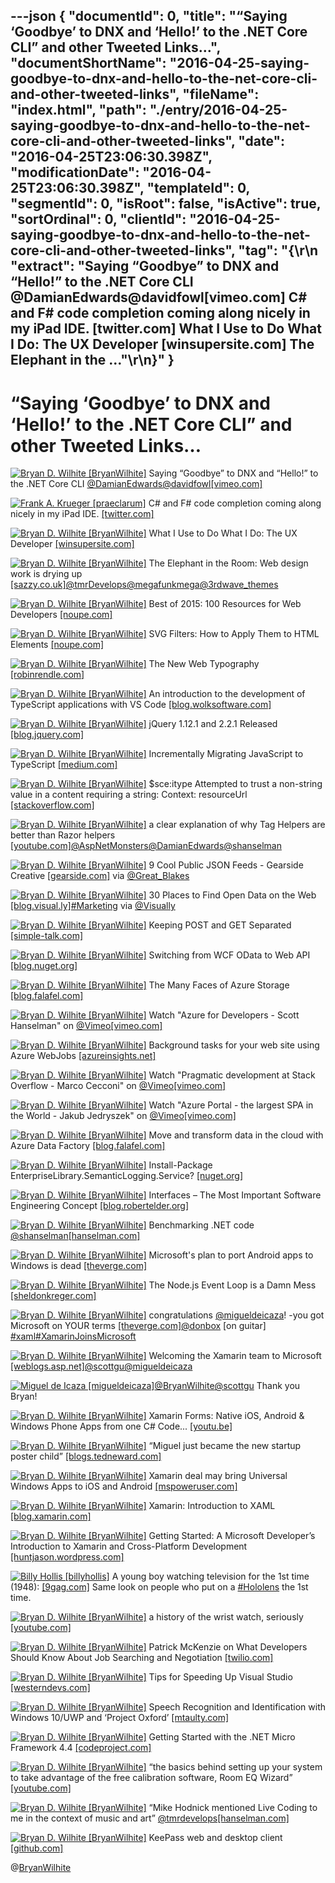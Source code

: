 ---json
{
  "documentId": 0,
  "title": "“Saying ‘Goodbye’ to DNX and ‘Hello!’ to the .NET Core CLI” and other Tweeted Links…",
  "documentShortName": "2016-04-25-saying-goodbye-to-dnx-and-hello-to-the-net-core-cli-and-other-tweeted-links",
  "fileName": "index.html",
  "path": "./entry/2016-04-25-saying-goodbye-to-dnx-and-hello-to-the-net-core-cli-and-other-tweeted-links",
  "date": "2016-04-25T23:06:30.398Z",
  "modificationDate": "2016-04-25T23:06:30.398Z",
  "templateId": 0,
  "segmentId": 0,
  "isRoot": false,
  "isActive": true,
  "sortOrdinal": 0,
  "clientId": "2016-04-25-saying-goodbye-to-dnx-and-hello-to-the-net-core-cli-and-other-tweeted-links",
  "tag": "{\r\n  \"extract\": \"Saying “Goodbye” to DNX and “Hello!” to the .NET Core CLI @DamianEdwards@davidfowl[vimeo.com] C# and F# code completion coming along nicely in my iPad IDE. [twitter.com] What I Use to Do What I Do: The UX Developer [winsupersite.com] The Elephant in the ...\"\r\n}"
}
---

# “Saying ‘Goodbye’ to DNX and ‘Hello!’ to the .NET Core CLI” and other Tweeted Links…

[<img alt="Bryan D. Wilhite [BryanWilhite]" src="https://songhay.blob.core.windows.net/shared-social-twitter/BryanWilhite.jpeg">](http://t.co/UNdqV0Z1zz "Bryan D. Wilhite [BryanWilhite]") Saying “Goodbye” to DNX and “Hello!” to the .NET Core CLI [@DamianEdwards](http://twitter.com/DamianEdwards)[@davidfowl](http://twitter.com/davidfowl)[[vimeo.com]](https://vimeo.com/153212604)

[<img alt="Frank A. Krueger [praeclarum]" src="https://songhay.blob.core.windows.net/shared-social-twitter/praeclarum.jpg">](http://t.co/x1L9wCpO59 "Frank A. Krueger [praeclarum]") C# and F# code completion coming along nicely in my iPad IDE. [[twitter.com]](http://twitter.com/praeclarum/status/722579547401498624/photo/1)

[<img alt="Bryan D. Wilhite [BryanWilhite]" src="https://songhay.blob.core.windows.net/shared-social-twitter/BryanWilhite.jpeg">](http://t.co/UNdqV0Z1zz "Bryan D. Wilhite [BryanWilhite]") What I Use to Do What I Do: The UX Developer [[winsupersite.com]](http://winsupersite.com/android/what-i-use-do-what-i-do-ux-developer)

[<img alt="Bryan D. Wilhite [BryanWilhite]" src="https://songhay.blob.core.windows.net/shared-social-twitter/BryanWilhite.jpeg">](http://t.co/UNdqV0Z1zz "Bryan D. Wilhite [BryanWilhite]") The Elephant in the Room: Web design work is drying up [[sazzy.co.uk]](http://www.sazzy.co.uk/the-elephant-in-the-room/)[@tmrDevelops](http://twitter.com/tmrDevelops)[@megafunkmega](http://twitter.com/megafunkmega)[@3rdwave_themes](http://twitter.com/3rdwave_themes)

[<img alt="Bryan D. Wilhite [BryanWilhite]" src="https://songhay.blob.core.windows.net/shared-social-twitter/BryanWilhite.jpeg">](http://t.co/UNdqV0Z1zz "Bryan D. Wilhite [BryanWilhite]") Best of 2015: 100 Resources for Web Developers [[noupe.com]](http://www.noupe.com/essentials/freebies-tools-templates/best-of-2015-100-resources-for-web-developers-solutions-plugins-code-snippets-95509.html)

[<img alt="Bryan D. Wilhite [BryanWilhite]" src="https://songhay.blob.core.windows.net/shared-social-twitter/BryanWilhite.jpeg">](http://t.co/UNdqV0Z1zz "Bryan D. Wilhite [BryanWilhite]") SVG Filters: How to Apply Them to HTML Elements [[noupe.com]](http://www.noupe.com/design/svg-filters-how-to-apply-them-to-html-elements-96010.html)

[<img alt="Bryan D. Wilhite [BryanWilhite]" src="https://songhay.blob.core.windows.net/shared-social-twitter/BryanWilhite.jpeg">](http://t.co/UNdqV0Z1zz "Bryan D. Wilhite [BryanWilhite]") The New Web Typography [[robinrendle.com]](https://robinrendle.com/essays/new-web-typography/)

[<img alt="Bryan D. Wilhite [BryanWilhite]" src="https://songhay.blob.core.windows.net/shared-social-twitter/BryanWilhite.jpeg">](http://t.co/UNdqV0Z1zz "Bryan D. Wilhite [BryanWilhite]") An introduction to the development of TypeScript applications with VS Code [[blog.wolksoftware.com]](http://blog.wolksoftware.com/setting-up-your-typescript-vs-code-development-environment)

[<img alt="Bryan D. Wilhite [BryanWilhite]" src="https://songhay.blob.core.windows.net/shared-social-twitter/BryanWilhite.jpeg">](http://t.co/UNdqV0Z1zz "Bryan D. Wilhite [BryanWilhite]") jQuery 1.12.1 and 2.2.1 Released [[blog.jquery.com]](http://blog.jquery.com/2016/02/22/jquery-1-12-1-and-2-2-1-released/)

[<img alt="Bryan D. Wilhite [BryanWilhite]" src="https://songhay.blob.core.windows.net/shared-social-twitter/BryanWilhite.jpeg">](http://t.co/UNdqV0Z1zz "Bryan D. Wilhite [BryanWilhite]") Incrementally Migrating JavaScript to TypeScript [[medium.com]](https://medium.com/@clayallsopp/incrementally-migrating-javascript-to-typescript-565020e49c88#.uvb8x7k4g)

[<img alt="Bryan D. Wilhite [BryanWilhite]" src="https://songhay.blob.core.windows.net/shared-social-twitter/BryanWilhite.jpeg">](http://t.co/UNdqV0Z1zz "Bryan D. Wilhite [BryanWilhite]") $sce:itype Attempted to trust a non-string value in a content requiring a string: Context: resourceUrl [[stackoverflow.com]](http://stackoverflow.com/q/31800589/22944?stw=2)

[<img alt="Bryan D. Wilhite [BryanWilhite]" src="https://songhay.blob.core.windows.net/shared-social-twitter/BryanWilhite.jpeg">](http://t.co/UNdqV0Z1zz "Bryan D. Wilhite [BryanWilhite]") a clear explanation of why Tag Helpers are better than Razor helpers [[youtube.com]](https://www.youtube.com/watch?v=392hNZg3XZw)[@AspNetMonsters](http://twitter.com/AspNetMonsters)[@DamianEdwards](http://twitter.com/DamianEdwards)[@shanselman](http://twitter.com/shanselman)

[<img alt="Bryan D. Wilhite [BryanWilhite]" src="https://songhay.blob.core.windows.net/shared-social-twitter/BryanWilhite.jpeg">](http://t.co/UNdqV0Z1zz "Bryan D. Wilhite [BryanWilhite]") 9 Cool Public JSON Feeds - Gearside Creative [[gearside.com]](https://gearside.com/public-json-feeds/) via [@Great_Blakes](http://twitter.com/Great_Blakes)

[<img alt="Bryan D. Wilhite [BryanWilhite]" src="https://songhay.blob.core.windows.net/shared-social-twitter/BryanWilhite.jpeg">](http://t.co/UNdqV0Z1zz "Bryan D. Wilhite [BryanWilhite]") 30 Places to Find Open Data on the Web [[blog.visual.ly]](http://blog.visual.ly/data-sources/)[#Marketing](http://twitter.com/search?q=%23Marketing) via [@Visually](http://twitter.com/Visually)

[<img alt="Bryan D. Wilhite [BryanWilhite]" src="https://songhay.blob.core.windows.net/shared-social-twitter/BryanWilhite.jpeg">](http://t.co/UNdqV0Z1zz "Bryan D. Wilhite [BryanWilhite]") Keeping POST and GET Separated [[simple-talk.com]](https://www.simple-talk.com/dotnet/asp.net/keeping-post-and-get-separated/)

[<img alt="Bryan D. Wilhite [BryanWilhite]" src="https://songhay.blob.core.windows.net/shared-social-twitter/BryanWilhite.jpeg">](http://t.co/UNdqV0Z1zz "Bryan D. Wilhite [BryanWilhite]") Switching from WCF OData to Web API [[blog.nuget.org]](http://blog.nuget.org/20160216/Switching-from-WCF-OData-to-Web-API.html)

[<img alt="Bryan D. Wilhite [BryanWilhite]" src="https://songhay.blob.core.windows.net/shared-social-twitter/BryanWilhite.jpeg">](http://t.co/UNdqV0Z1zz "Bryan D. Wilhite [BryanWilhite]") The Many Faces of Azure Storage [[blog.falafel.com]](http://blog.falafel.com/the-many-faces-of-azure-storage/)

[<img alt="Bryan D. Wilhite [BryanWilhite]" src="https://songhay.blob.core.windows.net/shared-social-twitter/BryanWilhite.jpeg">](http://t.co/UNdqV0Z1zz "Bryan D. Wilhite [BryanWilhite]") Watch "Azure for Developers - Scott Hanselman" on [@Vimeo](http://twitter.com/Vimeo)[[vimeo.com]](https://vimeo.com/channels/1027318/153223363?ref=tw-share)

[<img alt="Bryan D. Wilhite [BryanWilhite]" src="https://songhay.blob.core.windows.net/shared-social-twitter/BryanWilhite.jpeg">](http://t.co/UNdqV0Z1zz "Bryan D. Wilhite [BryanWilhite]") Background tasks for your web site using Azure WebJobs [[azureinsights.net]](http://azureinsights.net/2016/02/18/azure-bites-background-tasks-for-your-web-site-using-azure-webjobs/)

[<img alt="Bryan D. Wilhite [BryanWilhite]" src="https://songhay.blob.core.windows.net/shared-social-twitter/BryanWilhite.jpeg">](http://t.co/UNdqV0Z1zz "Bryan D. Wilhite [BryanWilhite]") Watch "Pragmatic development at Stack Overflow - Marco Cecconi" on [@Vimeo](http://twitter.com/Vimeo)[[vimeo.com]](https://vimeo.com/channels/1027318/156409143?ref=tw-share)

[<img alt="Bryan D. Wilhite [BryanWilhite]" src="https://songhay.blob.core.windows.net/shared-social-twitter/BryanWilhite.jpeg">](http://t.co/UNdqV0Z1zz "Bryan D. Wilhite [BryanWilhite]") Watch "Azure Portal - the largest SPA in the World - Jakub Jedryszek" on [@Vimeo](http://twitter.com/Vimeo)[[vimeo.com]](https://vimeo.com/channels/1027318/156417164?ref=tw-share)

[<img alt="Bryan D. Wilhite [BryanWilhite]" src="https://songhay.blob.core.windows.net/shared-social-twitter/BryanWilhite.jpeg">](http://t.co/UNdqV0Z1zz "Bryan D. Wilhite [BryanWilhite]") Move and transform data in the cloud with Azure Data Factory [[blog.falafel.com]](http://blog.falafel.com/move-and-transform-data-in-the-cloud-with-azure-data-factory/)

[<img alt="Bryan D. Wilhite [BryanWilhite]" src="https://songhay.blob.core.windows.net/shared-social-twitter/BryanWilhite.jpeg">](http://t.co/UNdqV0Z1zz "Bryan D. Wilhite [BryanWilhite]") Install-Package EnterpriseLibrary.SemanticLogging.Service? [[nuget.org]](https://www.nuget.org/packages/EnterpriseLibrary.SemanticLogging.Service/)

[<img alt="Bryan D. Wilhite [BryanWilhite]" src="https://songhay.blob.core.windows.net/shared-social-twitter/BryanWilhite.jpeg">](http://t.co/UNdqV0Z1zz "Bryan D. Wilhite [BryanWilhite]") Interfaces – The Most Important Software Engineering Concept [[blog.robertelder.org]](http://blog.robertelder.org/interfaces-most-important-software-engineering-concept/)

[<img alt="Bryan D. Wilhite [BryanWilhite]" src="https://songhay.blob.core.windows.net/shared-social-twitter/BryanWilhite.jpeg">](http://t.co/UNdqV0Z1zz "Bryan D. Wilhite [BryanWilhite]") Benchmarking .NET code [@shanselman](http://twitter.com/shanselman)[[hanselman.com]](http://www.hanselman.com/blog/BenchmarkingNETCode.aspx)

[<img alt="Bryan D. Wilhite [BryanWilhite]" src="https://songhay.blob.core.windows.net/shared-social-twitter/BryanWilhite.jpeg">](http://t.co/UNdqV0Z1zz "Bryan D. Wilhite [BryanWilhite]") Microsoft's plan to port Android apps to Windows is dead [[theverge.com]](http://www.theverge.com/2016/2/25/11117430/microsoft-android-apps-windows-10-port-dead)

[<img alt="Bryan D. Wilhite [BryanWilhite]" src="https://songhay.blob.core.windows.net/shared-social-twitter/BryanWilhite.jpeg">](http://t.co/UNdqV0Z1zz "Bryan D. Wilhite [BryanWilhite]") The Node.js Event Loop is a Damn Mess [[sheldonkreger.com]](http://sheldonkreger.com/the-nodejs-event-loop-is-a-damn-mess.html)

[<img alt="Bryan D. Wilhite [BryanWilhite]" src="https://songhay.blob.core.windows.net/shared-social-twitter/BryanWilhite.jpeg">](http://t.co/UNdqV0Z1zz "Bryan D. Wilhite [BryanWilhite]") congratulations [@migueldeicaza](http://twitter.com/migueldeicaza)! -you got Microsoft on YOUR terms [[theverge.com]](http://www.theverge.com/2016/2/24/11109942/microsoft-xamarin-acquisition-mobile-app-development)[@donbox](http://twitter.com/donbox) [on guitar] [#xaml](http://twitter.com/search?q=%23xaml)[#XamarinJoinsMicrosoft](http://twitter.com/search?q=%23XamarinJoinsMicrosoft)

[<img alt="Bryan D. Wilhite [BryanWilhite]" src="https://songhay.blob.core.windows.net/shared-social-twitter/BryanWilhite.jpeg">](http://t.co/UNdqV0Z1zz "Bryan D. Wilhite [BryanWilhite]") Welcoming the Xamarin team to Microsoft [[weblogs.asp.net]](http://weblogs.asp.net:80/scottgu/welcoming-the-xamarin-team-to-microsoft)[@scottgu](http://twitter.com/scottgu)[@migueldeicaza](http://twitter.com/migueldeicaza)

[<img alt="Miguel de Icaza [migueldeicaza]" src="https://songhay.blob.core.windows.net/shared-social-twitter/migueldeicaza.png">](http://t.co/Y2zRB337dJ "Miguel de Icaza [migueldeicaza]")[@BryanWilhite](http://twitter.com/BryanWilhite)[@scottgu](http://twitter.com/scottgu) Thank you Bryan!

[<img alt="Bryan D. Wilhite [BryanWilhite]" src="https://songhay.blob.core.windows.net/shared-social-twitter/BryanWilhite.jpeg">](http://t.co/UNdqV0Z1zz "Bryan D. Wilhite [BryanWilhite]") Xamarin Forms: Native iOS, Android &amp; Windows Phone Apps from one C# Code... [[youtu.be]](https://youtu.be/sX2tO9JKJSs)

[<img alt="Bryan D. Wilhite [BryanWilhite]" src="https://songhay.blob.core.windows.net/shared-social-twitter/BryanWilhite.jpeg">](http://t.co/UNdqV0Z1zz "Bryan D. Wilhite [BryanWilhite]") “Miguel just became the new startup poster child” [[blogs.tedneward.com]](http://blogs.tedneward.com/post/xamarin-next-steps/)

[<img alt="Bryan D. Wilhite [BryanWilhite]" src="https://songhay.blob.core.windows.net/shared-social-twitter/BryanWilhite.jpeg">](http://t.co/UNdqV0Z1zz "Bryan D. Wilhite [BryanWilhite]") Xamarin deal may bring Universal Windows Apps to iOS and Android [[mspoweruser.com]](http://mspoweruser.com/xamarin-deal-may-bring-universal-windows-apps-to-ios-and-android/)

[<img alt="Bryan D. Wilhite [BryanWilhite]" src="https://songhay.blob.core.windows.net/shared-social-twitter/BryanWilhite.jpeg">](http://t.co/UNdqV0Z1zz "Bryan D. Wilhite [BryanWilhite]") Xamarin: Introduction to XAML [[blog.xamarin.com]](https://blog.xamarin.com/introduction-to-xaml/)

[<img alt="Bryan D. Wilhite [BryanWilhite]" src="https://songhay.blob.core.windows.net/shared-social-twitter/BryanWilhite.jpeg">](http://t.co/UNdqV0Z1zz "Bryan D. Wilhite [BryanWilhite]") Getting Started: A Microsoft Developer’s Introduction to Xamarin and Cross-Platform Development [[huntjason.wordpress.com]](https://huntjason.wordpress.com/2016/02/19/getting-started-a-microsoft-developers-introduction-to-xamarin-and-cross-platform-development/)

[<img alt="Billy Hollis [billyhollis]" src="https://songhay.blob.core.windows.net/shared-social-twitter/billyhollis.jpeg">](http://t.co/5lDLIXYDXi "Billy Hollis [billyhollis]") A young boy watching television for the 1st time (1948): [[9gag.com]](http://9gag.com/gag/aGxNDOG) Same look on people who put on a [#Hololens](http://twitter.com/search?q=%23Hololens) the 1st time.

[<img alt="Bryan D. Wilhite [BryanWilhite]" src="https://songhay.blob.core.windows.net/shared-social-twitter/BryanWilhite.jpeg">](http://t.co/UNdqV0Z1zz "Bryan D. Wilhite [BryanWilhite]") a history of the wrist watch, seriously [[youtube.com]](http://www.youtube.com/watch?v=GxsYtJ4hfXg)

[<img alt="Bryan D. Wilhite [BryanWilhite]" src="https://songhay.blob.core.windows.net/shared-social-twitter/BryanWilhite.jpeg">](http://t.co/UNdqV0Z1zz "Bryan D. Wilhite [BryanWilhite]") Patrick McKenzie on What Developers Should Know About Job Searching and Negotiation [[twilio.com]](https://www.twilio.com/blog/2016/02/patrick-mckenzie-on-salary-negotiation-job-hunting.html)

[<img alt="Bryan D. Wilhite [BryanWilhite]" src="https://songhay.blob.core.windows.net/shared-social-twitter/BryanWilhite.jpeg">](http://t.co/UNdqV0Z1zz "Bryan D. Wilhite [BryanWilhite]") Tips for Speeding Up Visual Studio [[westerndevs.com]](http://www.westerndevs.com/Development/Tips-for-Speeding-Up-Visual-Studio/)

[<img alt="Bryan D. Wilhite [BryanWilhite]" src="https://songhay.blob.core.windows.net/shared-social-twitter/BryanWilhite.jpeg">](http://t.co/UNdqV0Z1zz "Bryan D. Wilhite [BryanWilhite]") Speech Recognition and Identification with Windows 10/UWP and ‘Project Oxford’ [[mtaulty.com]](http://mtaulty.com/2016/02/23/speech-recognition-and-identification-with-windows-10uwp-and-project-oxford/)

[<img alt="Bryan D. Wilhite [BryanWilhite]" src="https://songhay.blob.core.windows.net/shared-social-twitter/BryanWilhite.jpeg">](http://t.co/UNdqV0Z1zz "Bryan D. Wilhite [BryanWilhite]") Getting Started with the .NET Micro Framework 4.4 [[codeproject.com]](http://www.codeproject.com/Articles/1079603/Getting-Started-with-the-NET-Micro-Framework)

[<img alt="Bryan D. Wilhite [BryanWilhite]" src="https://songhay.blob.core.windows.net/shared-social-twitter/BryanWilhite.jpeg">](http://t.co/UNdqV0Z1zz "Bryan D. Wilhite [BryanWilhite]") “the basics behind setting up your system to take advantage of the free calibration software, Room EQ Wizard” [[youtube.com]](https://www.youtube.com/watch?v=ial9y0ipNeU)

[<img alt="Bryan D. Wilhite [BryanWilhite]" src="https://songhay.blob.core.windows.net/shared-social-twitter/BryanWilhite.jpeg">](http://t.co/UNdqV0Z1zz "Bryan D. Wilhite [BryanWilhite]") “Mike Hodnick mentioned Live Coding to me in the context of music and art” [@tmrdevelops](http://twitter.com/tmrdevelops)[[hanselman.com]](http://www.hanselman.com/blog/TheJoyOfLiveCodingCodePenREPLsTOPLAPAliveAndMore.aspx)

[<img alt="Bryan D. Wilhite [BryanWilhite]" src="https://songhay.blob.core.windows.net/shared-social-twitter/BryanWilhite.jpeg">](http://t.co/UNdqV0Z1zz "Bryan D. Wilhite [BryanWilhite]") KeePass web and desktop client [[github.com]](https://github.com/antelle/keeweb)

@[BryanWilhite](https://twitter.com/BryanWilhite)
